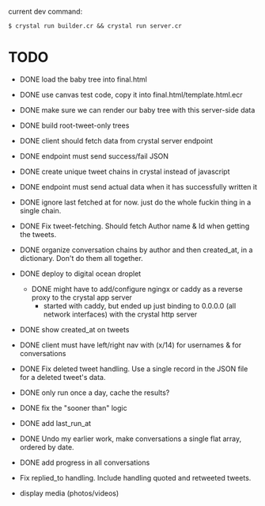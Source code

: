 current dev command:

`$ crystal run builder.cr && crystal run server.cr`

# TODO
* DONE load the baby tree into final.html
* DONE use canvas test code, copy it into final.html/template.html.ecr
* DONE make sure we can render our baby tree with this server-side data
* DONE build root-tweet-only trees

* DONE client should fetch data from crystal server endpoint
* DONE endpoint must send success/fail JSON
* DONE create unique tweet chains in crystal instead of javascript
* DONE endpoint must send actual data when it has successfully written it
* DONE ignore last fetched at for now. just do the whole fuckin thing in a single chain.
* DONE Fix tweet-fetching. Should fetch Author name & Id when getting the tweets.
* DONE organize conversation chains by author and then created_at, in a dictionary. Don't do them all together.
* DONE deploy to digital ocean droplet
  * DONE might have to add/configure ngingx or caddy as a reverse proxy to the crystal app server
      * started with caddy, but ended up just binding to 0.0.0.0 (all network interfaces) with the crystal http server
* DONE show created_at on tweets
* DONE client must have left/right nav with (x/14) for usernames & for conversations
* DONE Fix deleted tweet handling. Use a single record in the JSON file for a deleted tweet's data.
* DONE only run once a day, cache the results?
* DONE fix the "sooner than" logic
* DONE add last_run_at
* DONE Undo my earlier work, make conversations a single flat array, ordered by date.
* DONE add progress in all conversations

* Fix replied_to handling. Include handling quoted and retweeted tweets.
* display media (photos/videos)
